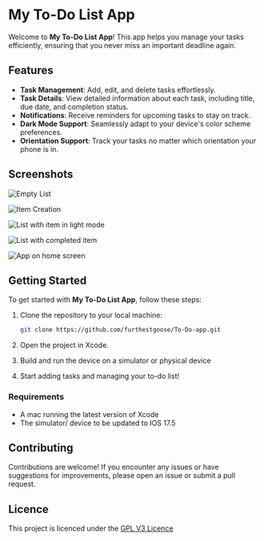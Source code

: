 # My To-Do List App

Welcome to **My To-Do List App**! This app helps you manage your tasks efficiently, ensuring that you never miss an important deadline again.

## Features

- **Task Management**: Add, edit, and delete tasks effortlessly.
- **Task Details**: View detailed information about each task, including title, due date, and completion status.
- **Notifications**: Receive reminders for upcoming tasks to stay on track.
- **Dark Mode Support**: Seamlessly adapt to your device's color scheme preferences.
- **Orientation Support**: Track your tasks no matter which orientation your phone is in.

## Screenshots

![Empty List](https://github.com/furthestgoose/To-Do-app/assets/77462614/14ca31d8-279d-4f64-b1e9-298f45a2344c)

![Item Creation](https://github.com/furthestgoose/To-Do-app/assets/77462614/0acc7ea9-7362-4603-85d7-7d329653d076)

![List with item in light mode](https://github.com/furthestgoose/To-Do-app/assets/77462614/1f2c4a45-550a-4bb3-bc1b-2483762fdae2)

![List with completed item](https://github.com/furthestgoose/To-Do-app/assets/77462614/85b5dd19-0b45-4687-8ca7-27bc0dbcb4bc)

![App on home screen](https://github.com/furthestgoose/To-Do-app/assets/77462614/ca76b4cc-e155-4268-8266-a8d4511a80ab)

## Getting Started

To get started with **My To-Do List App**, follow these steps:

1. Clone the repository to your local machine:

   ```bash
   git clone https://github.com/furthestgoose/To-Do-app.git
   ```
2. Open the project in Xcode.

3. Build and run the device on a simulator or physical device

4. Start adding tasks and managing your to-do list!

### Requirements

- A mac running the latest version of Xcode
- The simulator/ device to be updated to IOS 17.5
    
## Contributing
Contributions are welcome! If you encounter any issues or have suggestions for improvements, please open an issue or submit a pull request.

## Licence
This project is licenced under the [GPL V3 Licence](https://github.com/furthestgoose/To-Do-app/blob/master/LICENSE)


